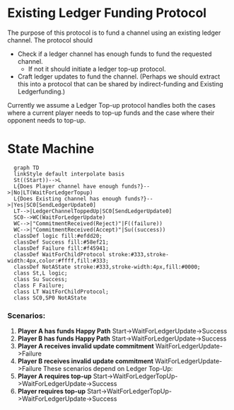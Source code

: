 # Existing Ledger Funding Protocol

The purpose of this protocol is to fund a channel using an existing ledger channel. The protocol should

- Check if a ledger channel has enough funds to fund the requested channel.
  - If not it should initiate a ledger top-up protocol.
- Craft ledger updates to fund the channel. (Perhaps we should extract this into a protocol that can be shared by indirect-funding and Existing Ledgerfunding.)

Currently we assume a Ledger Top-up protocol handles both the cases where a current player needs to top-up funds and the case where their opponent needs to top-up.

# State Machine

```mermaid
  graph TD
  linkStyle default interpolate basis
  St((Start))-->L
  L{Does Player channel have enough funds?}-->|No|LT(WaitForLedgerTopup)
  L{Does Existing channel has enough funds?}-->|Yes|SC0[SendLedgerUpdate0]
  LT-->|LedgerChannelToppedUp|SC0[SendLedgerUpdate0]
  SC0-->WC(WaitForLedgerUpdate)
  WC-->|"CommitmentReceived(Reject)"|F((failure))
  WC-->|"CommitmentReceived(Accept)"|Su((success))
  classDef logic fill:#efdd20;
  classDef Success fill:#58ef21;
  classDef Failure fill:#f45941;
  classDef WaitForChildProtocol stroke:#333,stroke-width:4px,color:#ffff,fill:#333;
  classDef NotAState stroke:#333,stroke-width:4px,fill:#0000;
  class St,L logic;
  class Su Success;
  class F Failure;
  class LT WaitForChildProtocol;
  class SC0,SP0 NotAState
```

### Scenarios:

1. **Player A has funds Happy Path** Start->WaitForLedgerUpdate->Success
2. **Player B has funds Happy Path** Start->WaitForLedgerUpdate->Success
3. **Player A receives invalid update commitment** WaitForLedgerUpdate->Failure
4. **Player B receives invalid update commitment** WaitForLedgerUpdate->Failure
   These scenarios depend on Ledger Top-Up:
5. **Player A requires top-up** Start->WaitForLedgerTopUp->WaitForLedgerUpdate->Success
6. **Player requires top-up** Start->WaitForLedgerTopUp->WaitForLedgerUpdate->Success
